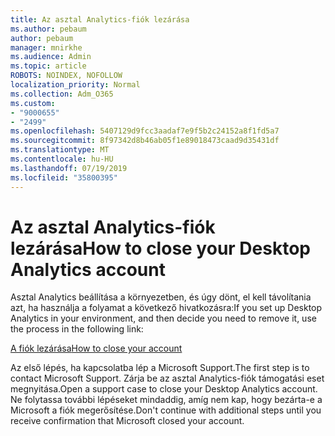 ```yaml
---
title: Az asztal Analytics-fiók lezárása
ms.author: pebaum
author: pebaum
manager: mnirkhe
ms.audience: Admin
ms.topic: article
ROBOTS: NOINDEX, NOFOLLOW
localization_priority: Normal
ms.collection: Adm_O365
ms.custom:
- "9000655"
- "2499"
ms.openlocfilehash: 5407129d9fcc3aadaf7e9f5b2c24152a8f1fd5a7
ms.sourcegitcommit: 8f97342d8b46ab05f1e89018473caad9d35431df
ms.translationtype: MT
ms.contentlocale: hu-HU
ms.lasthandoff: 07/19/2019
ms.locfileid: "35800395"
---
```

# <a name="how-to-close-your-desktop-analytics-account"></a><span data-ttu-id="2aec7-102">Az asztal Analytics-fiók lezárása</span><span class="sxs-lookup"><span data-stu-id="2aec7-102">How to close your Desktop Analytics account</span></span>

<span data-ttu-id="2aec7-103">Asztal Analytics beállítása a környezetben, és úgy dönt, el kell távolítania azt, ha használja a folyamat a következő hivatkozásra:</span><span class="sxs-lookup"><span data-stu-id="2aec7-103">If you set up Desktop Analytics in your environment, and then decide you need to remove it, use the process in the following link:</span></span>

[<span data-ttu-id="2aec7-104">A fiók lezárása</span><span class="sxs-lookup"><span data-stu-id="2aec7-104">How to close your account</span></span>](https://docs.microsoft.com/sccm/desktop-analytics/account-close)

<span data-ttu-id="2aec7-105">Az első lépés, ha kapcsolatba lép a Microsoft Support.</span><span class="sxs-lookup"><span data-stu-id="2aec7-105">The first step is to contact Microsoft Support.</span></span> <span data-ttu-id="2aec7-106">Zárja be az asztal Analytics-fiók támogatási eset megnyitása.</span><span class="sxs-lookup"><span data-stu-id="2aec7-106">Open a support case to close your Desktop Analytics account.</span></span> <span data-ttu-id="2aec7-107">Ne folytassa további lépéseket mindaddig, amíg nem kap, hogy bezárta-e a Microsoft a fiók megerősítése.</span><span class="sxs-lookup"><span data-stu-id="2aec7-107">Don't continue with additional steps until you receive confirmation that Microsoft closed your account.</span></span>
